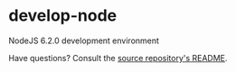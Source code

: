 # develop-node

NodeJS 6.2.0 development environment

Have questions? Consult the [source repository's README](https://github.com/slogsdon/develop-on-docker/blob/master/README.md).
